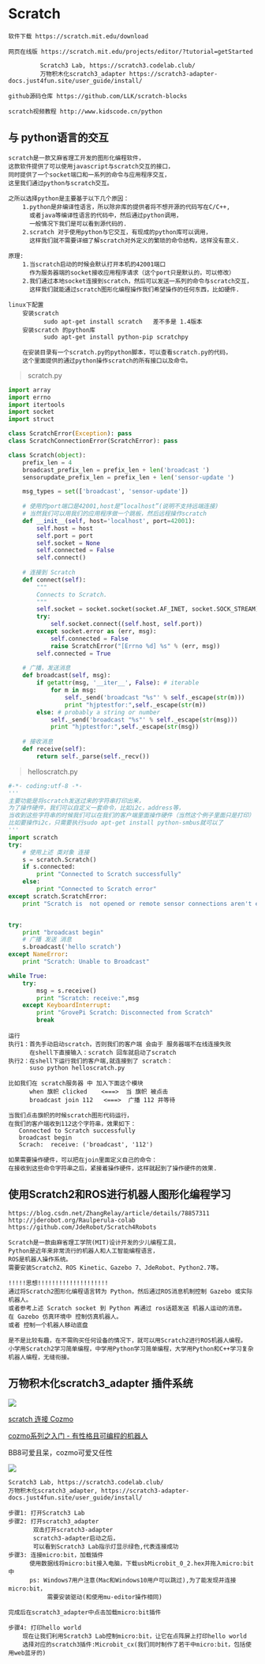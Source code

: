 # Scratch
    软件下载 https://scratch.mit.edu/download
    
    网页在线版 https://scratch.mit.edu/projects/editor/?tutorial=getStarted
    
             Scratch3 Lab, https://scratch3.codelab.club/
             万物积木化scratch3_adapter https://scratch3-adapter-docs.just4fun.site/user_guide/install/
             
    github源码仓库 https://github.com/LLK/scratch-blocks
    
    scratch视频教程 http://www.kidscode.cn/python
    
## 与 python语言的交互
    scratch是一款又麻省理工开发的图形化编程软件，
    这款软件提供了可以使用javascript与scratch交互的接口，
    同时提供了一个socket端口和一系列的命令与应用程序交互，
    这里我们通过python与scratch交互。
    
    之所以选择python是主要基于以下几个原因： 
        1.python是非编译性语言，所以除非库的提供者将不想开源的代码写在C/C++,
          或者java等编译性语言的代码中，然后通过python调用，
          一般情况下我们是可以看到源代码的.
        2.scratch 对于使用python与它交互，有现成的python库可以调用，
          这样我们就不需要详细了解scratch对外定义的繁琐的命令结构，这样没有意义.
    
    原理:
        1.当scratch启动的时候会默认打开本机的42001端口
          作为服务器端的socket接收应用程序请求（这个port只是默认的，可以修改） 
        2.我们通过本地socket连接到scratch，然后可以发送一系列的命令与scratch交互，
          这样我们就能通过scratch图形化编程操作我们希望操作的任何东西，比如硬件.
    
    linux下配置 
        安装scratch 
              sudo apt-get install scratch   差不多是 1.4版本
        安装scratch 的python库
              sudo apt-get install python-pip scratchpy
              
        在安装目录有一个scratch.py的python脚本，可以查看scratch.py的代码，
        这个里面提供的通过python操作scratch的所有接口以及命令。
        
> scratch.py

```python
import array
import errno
import itertools
import socket
import struct

class ScratchError(Exception): pass
class ScratchConnectionError(ScratchError): pass        

class Scratch(object):
    prefix_len = 4
    broadcast_prefix_len = prefix_len + len('broadcast ')
    sensorupdate_prefix_len = prefix_len + len('sensor-update ')

    msg_types = set(['broadcast', 'sensor-update'])
    
    # 使用的port端口是42001,host是“localhost”(说明不支持远端连接)
    # 当然我们可以用我们的应用程序做一个跳板，然后远程操作scratch
    def __init__(self, host='localhost', port=42001):
        self.host = host
        self.port = port
        self.socket = None
        self.connected = False
        self.connect()
        
    # 连接到 Scratch
    def connect(self):
        """
        Connects to Scratch. 
        """
        self.socket = socket.socket(socket.AF_INET, socket.SOCK_STREAM)
        try:
            self.socket.connect((self.host, self.port))
        except socket.error as (err, msg):
            self.connected = False
            raise ScratchError("[Errno %d] %s" % (err, msg))
        self.connected = True
    
    # 广播，发送消息
    def broadcast(self, msg):
        if getattr(msg, '__iter__', False): # iterable
            for m in msg:
                self._send('broadcast "%s"' % self._escape(str(m)))
                print "hjptestfor:",self._escape(str(m))
        else: # probably a string or number
            self._send('broadcast "%s"' % self._escape(str(msg)))
            print "hjptestfor:",self._escape(str(msg))
            
    # 接收消息
    def receive(self):
        return self._parse(self._recv())

```


> helloscratch.py
```python
#-*- coding:utf-8 -*-
'''
主要功能是将scratch发送过来的字符串打印出来，
为了操作硬件，我们可以自定义一套命令，比如i2c，address等，
当收到这些字符串的时候我们可以在我们的客户端里面操作硬件（当然这个例子里面只是打印） 
比如要操作i2c，只需要执行sudo apt-get install python-smbus就可以了
'''
import scratch
try:
    # 使用上述 类对象 连接
    s = scratch.Scratch()
    if s.connected:
        print "Connected to Scratch successfully"
    else:
        print "Connected to Scratch error"
except scratch.ScratchError:
    print "Scratch is  not opened or remote sensor connections aren't enabled"


try:
    print "broadcast begin"
    # 广播 发送 消息
    s.broadcast('hello scratch')
except NameError:
    print "Scratch: Unable to Broadcast"

while True:
    try:
        msg = s.receive()
        print "Scratch: receive:",msg
    except KeyboardInterrupt:
        print "GrovePi Scratch: Disconnected from Scratch"
        break

```
    
    运行
    执行1：首先手动启动scratch，否则我们的客户端 会由于 服务器端不在线连接失败 
          在shell下直接输入：scratch 回车就启动了scratch
    执行2：在shell下运行我们的客户端,就连接到了 scratch：
          suso python helloscratch.py 
          
    比如我们在 scratch服务器 中 加入下面这个模块   
          when 旗帜 clicked    <===>  当 旗帜 被点击
          broadcast join 112   <===>  广播 112 并等待
    
    当我们点击旗帜的时候scratch图形代码运行，
    在我们的客户端收到112这个字符串，效果如下： 
       Connected to Scratch successfully
       broadcast begin
       Scrach:  receive: ('broadcast', '112')
    
    如果需要操作硬件，可以把在join里面定义自己的命令：
    在接收到这些命令字符串之后，紧接着操作硬件，这样就起到了操作硬件的效果.
    
    
    
## 使用Scratch2和ROS进行机器人图形化编程学习
    https://blog.csdn.net/ZhangRelay/article/details/78857311
    http://jderobot.org/Raulperula-colab
    https://github.com/JdeRobot/Scratch4Robots
    
    Scratch是一款由麻省理工学院(MIT)设计开发的少儿编程工具，
    Python是近年来非常流行的机器人和人工智能编程语言，
    ROS是机器人操作系统。
    需要安装Scratch2、ROS Kinetic、Gazebo 7、JdeRobot、Python2.7等。
    
    !!!!!思想!!!!!!!!!!!!!!!!!!!!
    通过将Scratch2图形化编程语言转为 Python，然后通过ROS消息机制控制 Gazebo 或实际机器人。
    或者参考上述 Scratch socket 到 Python 再通过 ros话题发送 机器人运动的消息。
    在 Gazebo 仿真环境中 控制仿真机器人。
    或者 控制一个机器人移动底盘
    
    是不是比较有趣，在不需购买任何设备的情况下，就可以用Scratch2进行ROS机器人编程。
    小学用Scratch2学习简单编程，中学用Python学习简单编程，大学用Python和C++学习复杂机器人编程，无缝衔接。
    
    
##  万物积木化scratch3_adapter 插件系统
![](http://wwj-tmp-video2.just4fun.site/%E6%8F%92%E4%BB%B6%E7%B3%BB%E7%BB%9F.png)
    
[scratch 连接 Cozmo ](https://scratch3-adapter-docs.just4fun.site/extension_guide/cozmo/)

[cozmo系列之入门 - 有性格且可编程的机器人](https://blog.just4fun.site/cozmo-hello-world.html)

[]()

[]()

[]()

[]()

[]()

BB8可爱且呆，cozmo可爱又任性

![](http://wwj-fig-bed.just4fun.site/cozmo1a05d914.png)

    Scratch3 Lab, https://scratch3.codelab.club/
    万物积木化scratch3_adapter, https://scratch3-adapter-docs.just4fun.site/user_guide/install/
    
    步骤1: 打开Scratch3 Lab
    步骤2: 打开scratch3_adapter
           双击打开scratch3-adapter
           scratch3-adapter启动之后，
           可以看到Scratch3 Lab指示灯显示绿色,代表连接成功
    步骤3: 连接micro:bit，加载插件
          使用数据线将micro:bit接入电脑，下载usbMicrobit_0_2.hex并拖入micro:bit中
          ps: Windows7用户注意(Mac和Windows10用户可以跳过),为了能发现并连接micro:bit，
               需要安装驱动(和使用mu-editor操作相同)
               
    完成后在scratch3_adapter中点击加载micro:bit插件
    
    步骤4: 打印hello world
        现在让我们利用Scratch3 Lab控制micro:bit，让它在点阵屏上打印hello world
        选择对应的scratch3插件:Microbit_cx(我们同时制作了若干中micro:bit，包括使用web蓝牙的)



           
           
    
    
